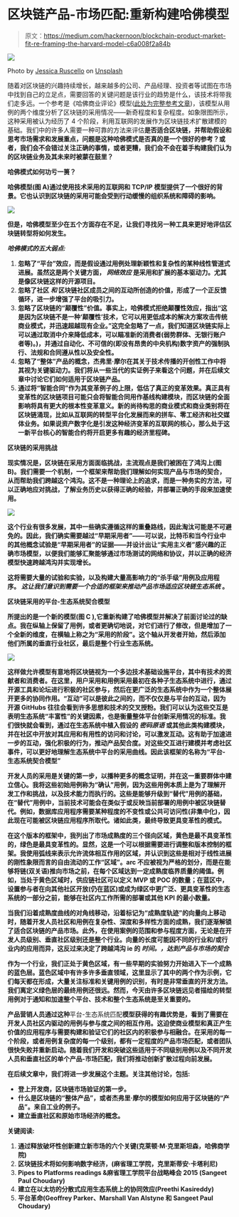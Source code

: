 # 区块链产品-市场匹配:重新构建哈佛模型

> 原文：<https://medium.com/hackernoon/blockchain-product-market-fit-re-framing-the-harvard-model-c6a008f2a84b>

![](img/dd58b99751f44f5798a9034c7a76de84.png)

Photo by [Jessica Ruscello](https://unsplash.com/@jruscello?utm_source=medium&utm_medium=referral) on [Unsplash](https://unsplash.com?utm_source=medium&utm_medium=referral)

随着对区块链的兴趣持续增长，越来越多的公司、产品经理、投资者等试图在市场中找到自己的立足点，需要回答的关键问题是该行业的趋势是什么，该技术将带我们走多远。一个参考是《哈佛商业评论》模型([此处为完整参考文章](https://hbr.org/2017/01/the-truth-about-blockchain))，该模型从用例的两个维度分析了区块链的采用情况——新奇程度和复杂程度。如象限图所示，这种采用被认为经历了 4 个阶段，利用互联网的发展作为区块链技术扩散建模的基础。我们中的许多人需要一种可靠的方法来评估**是否适合区块链，并帮助假设和思考市场需求和发展重点，问题是这种哈佛模式是否真的是一个很好的参考？或者，我们会不会错过关注正确的事情，或者更糟，我们会不会在着手构建我们认为的区块链业务及其未来时被蒙在鼓里？**

****哈佛模式如何功亏一篑？****

**哈佛模型(图 A)通过使用技术采用的互联网和 TCP/IP 模型提供了一个很好的背景。它也认识到区块链的采用可能会受到行动缓慢的组织系统和障碍的影响。**

**![](img/202a34c14aad9488c2b514720ae1d664.png)**

**但是，哈佛模型至少在五个方面存在不足，让我们寻找另一种工具来更好地评估区块链转型将如何发生。**

*****哈佛模式的五大弱点:*****

1.  **忽略了“平台”效应，而是假设通过用例处理新颖性和复杂性的某种线性管道式进展。虽然这是两个关键方面， ***网络效应*** 是采用和扩展的基本驱动力。尤其是像区块链这样的开源项目。**
2.  **忽略了社区 ***和*** 区块链社区成员之间的互动所创造的价值，形成了一个正反馈循环，进一步增强了平台的吸引力。**
3.  **忽略了区块链的“颠覆性”价值。事实上，哈佛模式拒绝颠覆性效应，指出“这是因为区块链不是一种‘颠覆性’技术，它可以用更低成本的解决方案攻击传统商业模式，并迅速超越现有企业。”这完全忽略了一点，我们知道区块链实际上可以通过取消中介来降低成本，可以瞄准新的消费者(弱势群体、无银行账户者等)。)，并通过自动化、不可信的(即没有昂贵的中央机构)数字资产的强制执行、法规和合同遵从性以及安全性。**
4.  **忽略了“整体”产品的概念，杰弗里·摩尔在其关于技术传播的开创性工作中将其视为关键驱动力。我们将从一些当代的实证例子来看这个问题，并在后续文章中讨论它们如何适用于区块链产品。**
5.  **通过将“智能合同”作为其变革例子的上限，低估了真正的变革效果。真正具有变革性的区块链项目可能只会将智能合同用作基线构建模块，而区块链的全面影响将具有更大的根本性变革意义。新的尚待构思的商业模式和商业类别将在区块链涌现，比如从互联网的转型平台化发展而来的拼车、零工经济和社交媒体业务。如果说资产数字化是引发这种经济变革的互联网的核心，那么处于这一新平台核心的智能合约将开启更多有趣的经济里程碑。**

****区块链的采用挑战****

**现实情况是，区块链在采用方面面临挑战，主流观点是我们被困在了鸿沟上(图 B)。我们需要一个机制，一个框架来帮助我们理解如何实现产品与市场的契合，从而帮助我们跨越这个鸿沟。这不是一种理论上的追求，而是一种务实的方法，可以正确地应对挑战，了解业务历史以获得正确的经验，并部署正确的手段来加速使用。**

**![](img/cfe5cb5326194b90ec514c24e9348ad1.png)**

**这个行业有很多发展，其中一些确实遵循这样的重叠路线，因此淘汰可能是不可避免的。因此，我们确实需要越过“早期采用者”——可以说，比特币和当今行业中的其他概念试验是“早期采用者”的证据——并设计出让“实用主义者”感兴趣的正确市场模型，以便我们能够汇聚能够通过市场测试的网络和协议，并以正确的经济模型快速跨越鸿沟并实现增长。**

**这将需要大量的试验和实验，以及构建大量高影响力的“杀手级”用例及应用程序。 ***这让我们意识到需要一个合适的框架来推动产品市场适应区块链生态系统*** 。**

****区块链采用的平台-生态系统契合模型****

**所提出的是一个新的模型(图 C ),它重新构建了哈佛模型并解决了前面讨论过的缺点。我在纵轴上保留了用例，或者更确切地说，对它们进行了修改，但是增加了一个全新的维度，在横轴上称之为“采用的阶段”。这个轴从开发者开始，然后添加他们所属的垂直行业社区，最后是整个行业生态系统。**

**![](img/d8b3a2197268a2fcdae3625ea4f7a15a.png)**

**这样做允许模型有意地将区块链视为一个多边技术基础设施平台，其中有技术的贡献者和消费者。在这里，用户采用和用例采用最初在各种子生态系统中进行，通过开源工具和论坛进行积极的社区参与，然后在更广泛的生态系统中作为一个整体展开更多的协同作用。“互动”可以是彼此之间的，而不仅仅是与平台的互动，因为开源 GitHubs 往往会看到许多思想和技术的交叉授粉。我们可以认为这些交互是表明生态系统“丰富性”的关键因素，也是衡量整体平台创新采用情况的标准。我们很快就会看到，通过在生态系统中植入假设的 ***密码原语*** 或其他此类构建模块，并在社区中开放对其应用和有用性的访问和讨论，可以激发互动。这有助于加速进一步的互动，强化积极的行为，推动产品契合度。对这些交互进行建模并考虑社区事件，可以更好地理解生态系统中平台的采用曲线。因此该框架的名称为“**平台-生态系统契合模型”****

**开发人员的采用是关键的第一步，以播种更多的概念证明，并在这一重要群体中建立信心。我将这些初始用例称为“确认”用例，因为这些用例本质上是为了理解开发工作和挑战，以及技术能力而执行的。这些是能够升级到“替代”用例的基础，在“替代”用例中，当前技术可能会在类似于或反映当前部署的用例中被区块链替代。例如，数据库应用程序需要某种程度的不变性或公共可访问性(非集中化)，因此现在可能被区块链应用程序所取代。诸如此类，最终导致更具变革性的模式。**

**在这个版本的框架中，我列出了市场成熟度的三个径向区域，黄色是最不具变革性的，绿色是最具变革性的。显然，这是一个可以根据需要进行调整和版本控制的框架。我使用弧线来表示允许流体相互作用的区域，并认识到这些是相对于线性进展的刚性象限而言的自由流动的工作“区域”。arc 不应被视为严格的划分，而是在能够将链(双关语)推向市场之前，在每个区域达到一定成熟度临界质量的阈值。例如，当处于黄色区域时，供应链社区可以定义 MVP 或 POC 的数量；在蓝区中，设置参与者在向其他社区开放(仍在蓝区)或成为绿区中更广泛、更具变革性的生态系统的一部分之前，能够在社区内工作所需的部署或其他 KPI 的最小数量。**

**当我们沿着成熟度曲线的对角线移动，沿着标记为“成熟度轨迹”的向量向上移动时，随着开发人员社区和用例在复杂性、深度和多样性方面的成熟，我们逐渐解锁了适合区块链的产品市场。此外，在使用案例的范围和参与程度方面，无论是在开发人员级别、垂直社区级别还是整个行业。向量的长度可能因不同的行业和/或行业内的应用而异，这反过来决定了跨越鸿沟 ie 的 ***时间。，达到产品与市场的契合*****

**作为一个行业，我们正处于黄色区域，有一些早期的实验努力开始进入下一个成熟的蓝色层。蓝色区域中有许多许多垂直领域，这里显示了其中的两个作为示例，它们每天都在形成，大量关注标准和关键用例的识别，有时是非常垂直的开发方法。我们离定义绿色层的最终用例还很远。然而，今天由许多区块链远见者描绘的转型用例对于通知和加速整个平台、技术和整个生态系统是至关重要的。**

**产品营销人员通过这种**平台-生态系统匹配**模型获得的有趣优势是，看到了需要在开发人员社区内驱动的用例与参与度之间的相互作用。这迫使商业模型和真正产生价值的应用程序与需要构建和验证它们的社区内的积极参与相融合。在采用的每一个阶段，或者用例复杂度的每一个级别，都有一定程度的产品市场匹配，或者团队很快失败并重新启动。随着我们开发和突破这些适用于不同级别用例以及不同开发人员和垂直社区的单个产品-市场匹配，我们将推动创新扩散过程向前发展。**

**在后续文章中，我们将进一步发展这个主题。关注其他讨论，包括:**

*   **登上开发商，区块链市场验证的第一步。**
*   **什么是区块链的“整体产品”，或者杰弗里·摩尔的模型如何应用于区块链的“产品”。来自工业的例子。**
*   **建立垂直社区和原始市场经济的概念。**

**关键阅读:**

1.  **通过释放破坏性创新建立新市场的六个关键(克莱顿·M·克里斯坦森，哈佛商学院)**
2.  **区块链技术将如何影响数字经济，(麻省理工学院，克里斯蒂安·卡塔利尼)**
3.  **Pipes to Platforms readings &麻省理工学院平台战略峰会 2015 (Sangeet Paul Choudary)**
4.  **建立在以太坊的分散式应用生态系统上的协同效应(Preethi Kasireddy)**
5.  **平台革命(Geoffrey Parker、Marshall Van Alstyne 和 Sangeet Paul Choudary)**